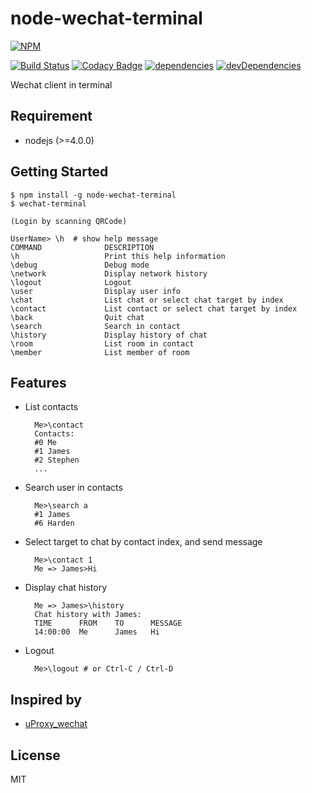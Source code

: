 # node-wechat-terminal

[![NPM](https://nodei.co/npm/node-wechat-terminal.png?downloads=true)](https://nodei.co/npm/node-wechat-terminal)

[![Build Status](https://travis-ci.org/goorockey/node-wechat-terminal.svg?branch=master)](https://travis-ci.org/goorockey/node-wechat-terminal)
[![Codacy Badge](https://api.codacy.com/project/badge/grade/892f526d24c34902aca382a4e35b0842)](https://www.codacy.com/app/kelvingu616/node-wechat-terminal)
[![dependencies](https://david-dm.org/goorockey/node-wechat-terminal.png)](https://david-dm.org/goorockey/node-wechat-terminal)
[![devDependencies](https://david-dm.org/goorockey/node-wechat-terminal/dev-status.png)](https://david-dm.org/goorockey/node-wechat-terminal#info=devDependencies)

Wechat client in terminal

## Requirement

- nodejs (>=4.0.0)

## Getting Started

    $ npm install -g node-wechat-terminal
    $ wechat-terminal

    (Login by scanning QRCode)

    UserName> \h  # show help message
    COMMAND              DESCRIPTION
    \h                   Print this help information
    \debug               Debug mode
    \network             Display network history
    \logout              Logout
    \user                Display user info
    \chat                List chat or select chat target by index
    \contact             List contact or select chat target by index
    \back                Quit chat
    \search              Search in contact
    \history             Display history of chat
    \room                List room in contact
    \member              List member of room

## Features

- List contacts

        Me>\contact
        Contacts:
        #0 Me
        #1 James
        #2 Stephen
        ...

- Search user in contacts

        Me>\search a
        #1 James
        #6 Harden

- Select target to chat by contact index, and send message

        Me>\contact 1
        Me => James>Hi

- Display chat history

        Me => James>\history
        Chat history with James:
        TIME      FROM    TO      MESSAGE
        14:00:00  Me      James   Hi

- Logout

        Me>\logout # or Ctrl-C / Ctrl-D

## Inspired by

- [uProxy_wechat](https://github.com/LeMasque/uProxy_wechat)

## License

  MIT

